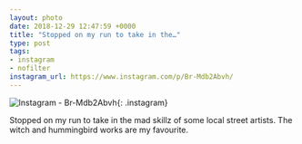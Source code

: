 ```yaml
---
layout: photo
date: 2018-12-29 12:47:59 +0000
title: "Stopped on my run to take in the…"
type: post
tags:
- instagram
- nofilter
instagram_url: https://www.instagram.com/p/Br-Mdb2Abvh/
---
```


![Instagram - Br-Mdb2Abvh](https://colinseymour.co.uk/img/Br-Mdb2Abvh.jpg){: .instagram}

Stopped on my run to take in the mad skillz of some local street artists. The witch and hummingbird works are my favourite. 
